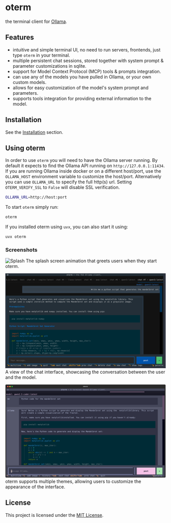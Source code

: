 # oterm

the terminal client for [Ollama](https://github.com/ollama/ollama).

## Features

* intuitive and simple terminal UI, no need to run servers, frontends, just type `oterm` in your terminal.
* multiple persistent chat sessions, stored together with system prompt & parameter customizations in sqlite.
* support for Model Context Protocol (MCP) tools & prompts integration.
* can use any of the models you have pulled in Ollama, or your own custom models.
* allows for easy customization of the model's system prompt and parameters.
* supports tools integration for providing external information to the model.

## Installation

See the [Installation](installation.md) section.

## Using oterm

In order to use `oterm` you will need to have the Ollama server running. By default it expects to find the Ollama API running on `http://127.0.0.1:11434`. If you are running Ollama inside docker or on a different host/port, use the `OLLAMA_HOST` environment variable to customize the host/port. Alternatively you can use `OLLAMA_URL` to specify the full http(s) url. Setting `OTERM_VERIFY_SSL` to `False` will disable SSL verification.

```bash
OLLAMA_URL=http://host:port
```

To start `oterm` simply run:

```bash
oterm
```

If you installed oterm using `uvx`, you can also start it using:

```bash
uvx oterm
```

### Screenshots
![Splash](img/splash.gif)
The splash screen animation that greets users when they start oterm.

![Chat](img/chat.png)
A view of the chat interface, showcasing the conversation between the user and the model.

![Theme](./img/theme.svg)
oterm supports multiple themes, allowing users to customize the appearance of the interface.

## License

This project is licensed under the [MIT License](https://raw.githubusercontent.com/ggozad/oterm/main/LICENSE).

